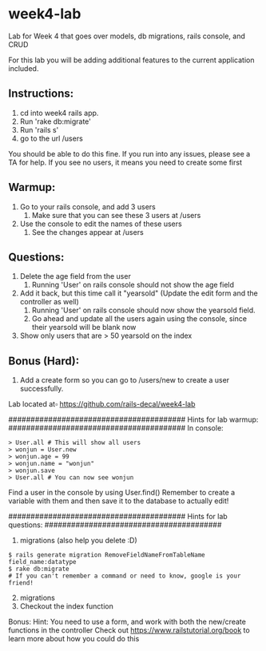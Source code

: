 week4-lab
=========

Lab for Week 4 that goes over models, db migrations, rails console, and CRUD

For this lab you will be adding additional features to the current application included.

Instructions:
------------
1. cd into week4 rails app.
2. Run 'rake db:migrate' 
3. Run 'rails s'
4. go to the url /users

You should be able to do this fine. If you run into any issues, please see a TA for help.
If you see no users, it means you need to create some first

Warmup:
-------
1. Go to your rails console, and add 3 users
    1. Make sure that you can see these 3 users at /users
2. Use the console to edit the names of these users
    1. See the changes appear at /users
  
  
Questions:
----------
1. Delete the age field from the user
     1. Running 'User' on rails console should not show the age field 
2. Add it back, but this time call it "yearsold" (Update the edit form and the controller as well)
     1. Running 'User' on rails console should now show the yearsold field.
     2. Go ahead and update all the users again using the console, since their yearsold will be blank now
3. Show only users that are > 50 yearsold on the index

Bonus (Hard):
------
1. Add a create form so you can go to /users/new to create a user successfully.


Lab located at▫
https://github.com/rails-decal/week4-lab

########################################
Hints for lab warmup:
########################################
In console:

```
> User.all # This will show all users
> wonjun = User.new
> wonjun.age = 99
> wonjun.name = "wonjun"
> wonjun.save
> User.all # You can now see wonjun
```
Find a user in the console by using User.find(<id>)
Remember to create a variable with them and then save it to the database to actually edit!

########################################
Hints for lab questions:
########################################
1. migrations (also help you delete :D)
```
$ rails generate migration RemoveFieldNameFromTableName field_name:datatype
$ rake db:migrate
# If you can't remember a command or need to know, google is your friend!
```
2. migrations
3. Checkout the index function

Bonus:
Hint: You need to use a form, and work with both the new/create functions in the controller
Check out https://www.railstutorial.org/book to learn more about how you could do this

